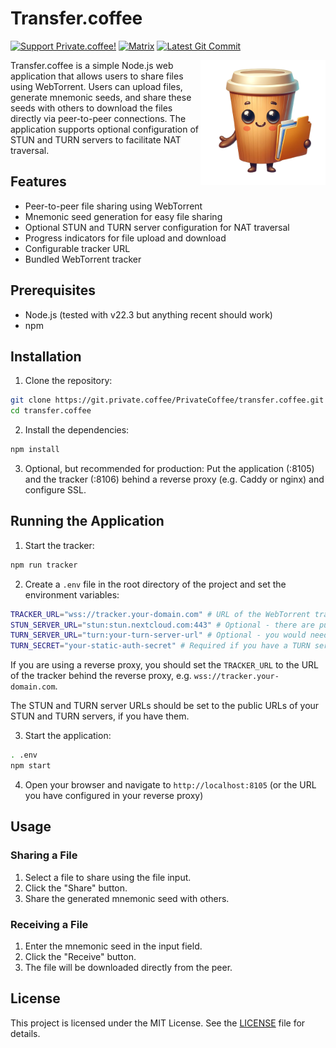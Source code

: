 # Transfer.coffee

[![Support Private.coffee!](https://shields.private.coffee/badge/private.coffee-support%20us!-pink?logo=coffeescript)](https://private.coffee)
[![Matrix](https://shields.private.coffee/badge/Matrix-join%20us!-blue?logo=matrix)](https://matrix.to/#/#private.coffee:private.coffee)
[![Latest Git Commit](https://shields.private.coffee/gitea/last-commit/privatecoffee/transfer.coffee?gitea_url=https://git.private.coffee)](https://git.private.coffee/privatecoffee/transfer.coffee)

<img src="public/img/logo.png" alt="Transfer.coffee Logo" width="200" align="right">

Transfer.coffee is a simple Node.js web application that allows users to share files using WebTorrent. Users can upload files, generate mnemonic seeds, and share these seeds with others to download the files directly via peer-to-peer connections. The application supports optional configuration of STUN and TURN servers to facilitate NAT traversal.

## Features

- Peer-to-peer file sharing using WebTorrent
- Mnemonic seed generation for easy file sharing
- Optional STUN and TURN server configuration for NAT traversal
- Progress indicators for file upload and download
- Configurable tracker URL
- Bundled WebTorrent tracker

## Prerequisites

- Node.js (tested with v22.3 but anything recent should work)
- npm

## Installation

1. Clone the repository:

```bash
git clone https://git.private.coffee/PrivateCoffee/transfer.coffee.git
cd transfer.coffee
```

2. Install the dependencies:

```bash
npm install
```

3. Optional, but recommended for production: Put the application (:8105) and the tracker (:8106) behind a reverse proxy (e.g. Caddy or nginx) and configure SSL.

## Running the Application

1. Start the tracker:

```bash
npm run tracker
```

2. Create a `.env` file in the root directory of the project and set the environment variables:

```bash
TRACKER_URL="wss://tracker.your-domain.com" # URL of the WebTorrent tracker - default: ws://localhost:8106, use wss:// for secure connections
STUN_SERVER_URL="stun:stun.nextcloud.com:443" # Optional - there are public STUN servers available - not used if unset
TURN_SERVER_URL="turn:your-turn-server-url" # Optional - you would need to set up your own TURN server - don't set this if you don't have one
TURN_SECRET="your-static-auth-secret" # Required if you have a TURN server - don't set this if you don't have one
```

If you are using a reverse proxy, you should set the `TRACKER_URL` to the URL of the tracker behind the reverse proxy, e.g. `wss://tracker.your-domain.com`.

The STUN and TURN server URLs should be set to the public URLs of your STUN and TURN servers, if you have them.

3. Start the application:

```bash
. .env
npm start
```

4. Open your browser and navigate to `http://localhost:8105` (or the URL you have configured in your reverse proxy)

## Usage

### Sharing a File

1. Select a file to share using the file input.
2. Click the "Share" button.
3. Share the generated mnemonic seed with others.

### Receiving a File

1. Enter the mnemonic seed in the input field.
2. Click the "Receive" button.
3. The file will be downloaded directly from the peer.

## License

This project is licensed under the MIT License. See the [LICENSE](LICENSE) file for details.
